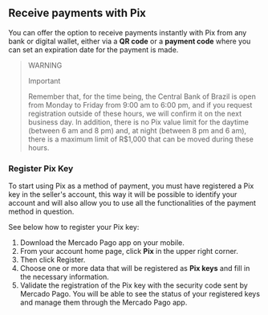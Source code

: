 ## Receive payments with Pix

You can offer the option to receive payments instantly with Pix from any bank or digital wallet, either via a **QR code** or a **payment code** where you can set an expiration date for the payment is made.

> WARNING
>
> Important
>
> Remember that, for the time being, the Central Bank of Brazil is open from Monday to Friday from 9:00 am to 6:00 pm, and if you request registration outside of these hours, we will confirm it on the next business day. In addition, there is no Pix value limit for the daytime (between 6 am and 8 pm) and, at night (between 8 pm and 6 am), there is a maximum limit of R$1,000 that can be moved during these hours.

### Register Pix Key

To start using Pix as a method of payment, you must have registered a Pix key in the seller's account, this way it will be possible to identify your account and will also allow you to use all the functionalities of the payment method in question.

See below how to register your Pix key:

1. Download the Mercado Pago app on your mobile.
2. From your account home page, click **Pix** in the upper right corner.
3. Then click Register.
4. Choose one or more data that will be registered as **Pix keys** and fill in the necessary information.
5. Validate the registration of the Pix key with the security code sent by Mercado Pago. You will be able to see the status of your registered keys and manage them through the Mercado Pago app.